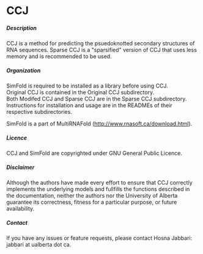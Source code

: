 # CCJ

##### Description
CCJ is a method for predicting the psuedoknotted secondary structures of RNA sequences.
Sparse CCJ is a "sparsified" version of CCJ that uses less memory and is recommended to be used.
     
##### Organization
SimFold is required to be installed as a library before using CCJ.    
Original CCJ is contained in the Original CCJ subdirectory.      
Both Modifed CCJ and Sparse CCJ are in the Sparse CCJ subdirectory.      
Instructions for installation and usage are in the READMEs of their respective subdirectories.    

SimFold is a part of MultiRNAFold (http://www.rnasoft.ca/download.html).     

##### Licence
CCJ and SimFold are copyrighted under GNU General Public Licence.

##### Disclaimer
Although the authors have made every effort to ensure that CCJ correctly implements the underlying models and fullfills the functions described in the documentation, neither the authors nor the University of Alberta guarantee its correctness, fitness for a particular purpose, or future availability.

##### Contact  
If you have any issues or feature requests, please contact Hosna Jabbari: jabbari at ualberta dot ca.
